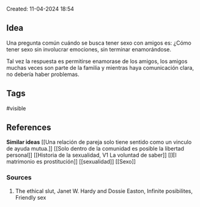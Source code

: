 Created: 11-04-2024 18:54

## <span class="pink"> **Idea** </span>
Una pregunta común cuándo se busca tener sexo con amigos es: ¿Cómo tener sexo sin involucrar emociones, sin terminar enamorándose.

Tal vez la respuesta es permitirse enamorase de los amigos, los amigos muchas veces son parte de la familia y mientras haya comunicación clara, no debería haber problemas.

## <span class="orange"> **Tags**</span>
<span class="tag"> #visible</span> 

## <span class="green"> **References**</span>
<span class="blue"> **Similar ideas** </span>
[[Una relación de pareja solo tiene sentido como un vinculo de ayuda mutua.]]
[[Solo dentro de la comunidad es posible la libertad personal]]
[[Historia de la sexualidad, V1 La voluntad de saber]]
[[El matrimonio es prostitución]]
[[sexualidad]]
[[Sexo]]
### <span class="purple"> **Sources**</span>
1. The ethical slut, Janet W. Hardy and Dossie Easton, Infinite posibilites, Friendly sex